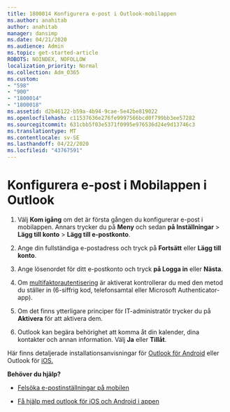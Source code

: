 ```yaml
---
title: 1800014 Konfigurera e-post i Outlook-mobilappen
ms.author: anahitab
author: anahitab
manager: dansimp
ms.date: 04/21/2020
ms.audience: Admin
ms.topic: get-started-article
ROBOTS: NOINDEX, NOFOLLOW
localization_priority: Normal
ms.collection: Adm_O365
ms.custom:
- "598"
- "900"
- "1800014"
- "1800018"
ms.assetid: d2b46122-b59a-4b94-9cae-5e42be819022
ms.openlocfilehash: c11537636e276fe9997566bcd0f799bb3ee57282
ms.sourcegitcommit: 631cbb5f03e5371f0995e976536d24e9d13746c3
ms.translationtype: MT
ms.contentlocale: sv-SE
ms.lasthandoff: 04/22/2020
ms.locfileid: "43767591"
---
```

# <a name="set-up-email-in-the-outlook-mobile-app"></a>Konfigurera e-post i Mobilappen i Outlook

1. Välj **Kom igång** om det är första gången du konfigurerar e-post i mobilappen. Annars trycker du på **Meny** och sedan **på Inställningar** \> **Lägg till konto** \> **Lägg till e-postkonto**.

2. Ange din fullständiga e-postadress och tryck på **Fortsätt** eller **Lägg till konto**.

3. Ange lösenordet för ditt e-postkonto och tryck **på Logga in** eller **Nästa**.

4. Om [multifaktorautentisering](https://docs.microsoft.com/office365/admin/security-and-compliance/set-up-multi-factor-authentication) är aktiverat kontrollerar du med den metod du ställer in (6-siffrig kod, telefonsamtal eller Microsoft Authenticator-app).

5. Om det finns ytterligare principer för IT-administratör trycker du på **Aktivera** för att aktivera dem.

6. Outlook kan begära behörighet att komma åt din kalender, dina kontakter och annan information. Välj **Ja** eller **Tillåt**.

Här finns detaljerade installationsanvisningar för [Outlook för Android](https://support.office.com/article/886db551-8dfa-4fd5-b835-f8e532091872.aspx) eller Outlook för [iOS.](https://support.office.com/article/b2de2161-cc1d-49ef-9ef9-81acd1c8e234.aspx)
  
 **Behöver du hjälp?**
  
- [Felsöka e-postinställningar på mobilen](https://support.office.com/article/a264ef01-9c88-48fb-9285-7017e4f31f02.aspx)

- [Få hjälp med outlook för iOS och Android i appen](https://support.office.com/article/218a22d1-9fa5-4889-b689-de1c63493243.aspx#ID0EAABAAA=Contact_Support)
